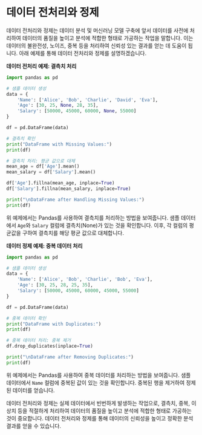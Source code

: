 # 데이터 전처리와 정제
데이터 전처리와 정제는 데이터 분석 및 머신러닝 모델 구축에 앞서 데이터를 사전에 처리하여 데이터의 품질을 높이고 분석에 적합한 형태로 가공하는 작업을 말합니다. 이는 데이터의 불완전성, 노이즈, 중복 등을 처리하여 신뢰성 있는 결과를 얻는 데 도움이 됩니다. 아래 예제를 통해 데이터 전처리와 정제를 설명하겠습니다.

**데이터 전처리 예제: 결측치 처리**

```python
import pandas as pd

# 샘플 데이터 생성
data = {
    'Name': ['Alice', 'Bob', 'Charlie', 'David', 'Eva'],
    'Age': [30, 25, None, 28, 35],
    'Salary': [50000, 45000, 60000, None, 55000]
}

df = pd.DataFrame(data)

# 결측치 확인
print("DataFrame with Missing Values:")
print(df)

# 결측치 처리: 평균 값으로 대체
mean_age = df['Age'].mean()
mean_salary = df['Salary'].mean()

df['Age'].fillna(mean_age, inplace=True)
df['Salary'].fillna(mean_salary, inplace=True)

print("\nDataFrame after Handling Missing Values:")
print(df)
```

위 예제에서는 Pandas를 사용하여 결측치를 처리하는 방법을 보여줍니다. 샘플 데이터에서 `Age`와 `Salary` 컬럼에 결측치(None)가 있는 것을 확인합니다. 이후, 각 컬럼의 평균값을 구하여 결측치를 해당 평균 값으로 대체합니다.

**데이터 정제 예제: 중복 데이터 처리**

```python
import pandas as pd

# 샘플 데이터 생성
data = {
    'Name': ['Alice', 'Bob', 'Charlie', 'Bob', 'Eva'],
    'Age': [30, 25, 28, 25, 35],
    'Salary': [50000, 45000, 60000, 45000, 55000]
}

df = pd.DataFrame(data)

# 중복 데이터 확인
print("DataFrame with Duplicates:")
print(df)

# 중복 데이터 처리: 중복 제거
df.drop_duplicates(inplace=True)

print("\nDataFrame after Removing Duplicates:")
print(df)
```

위 예제에서는 Pandas를 사용하여 중복 데이터를 처리하는 방법을 보여줍니다. 샘플 데이터에서 `Name` 컬럼에 중복된 값이 있는 것을 확인합니다. 중복된 행을 제거하여 정제된 데이터를 얻습니다.

데이터 전처리와 정제는 실제 데이터에서 빈번하게 발생하는 작업으로, 결측치, 중복, 이상치 등을 적절하게 처리하여 데이터의 품질을 높이고 분석에 적합한 형태로 가공하는 것이 중요합니다. 데이터 전처리와 정제를 통해 데이터의 신뢰성을 높이고 정확한 분석 결과를 얻을 수 있습니다.